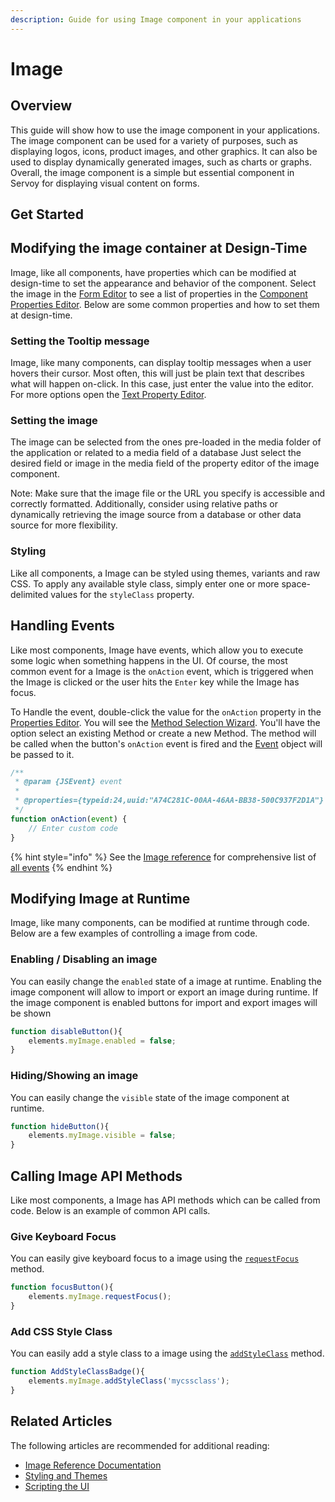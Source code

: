 ```yaml
---
description: Guide for using Image component in your applications
---
```


# Image

## Overview

This guide will show how to use the image component  in your applications. The image component can be used for a variety of purposes, such as displaying logos, icons, product images, and other graphics. It can also be used to display dynamically generated images, such as charts or graphs.
Overall, the image component is a simple but essential component in Servoy for displaying visual content on forms.

## Get Started

## Modifying the image container at Design-Time

Image, like all components, have properties which can be modified at design-time to set the appearance and behavior of the component. Select the image in the [Form Editor](../../../../../reference/readme\_servoycore/page-3/object-editors/form-editor.md) to see a list of properties in the [Component Properties Editor](../../../../../reference/readme\_servoycore/page-3/object-editors/component-properties-editor.md). Below are some common properties and how to set them at design-time.

### Setting the Tooltip message

Image, like many components, can display tooltip messages when a user hovers their cursor. Most often, this will just be plain text that describes what will happen on-click. In this case, just enter the value into the editor. For more options open the [Text Property Editor](../../../../../reference/readme\_servoycore/page-3/object-editors/text-property-editor.md).

### Setting the image

The image can be selected from the ones pre-loaded in the media folder of the application or related to a media field of a database
Just select the desired field or image in the media field of the property editor of the image component.

Note: Make sure that the image file or the URL you specify is accessible and correctly formatted. Additionally, consider using relative paths or dynamically retrieving the image source from a database or other data source for more flexibility.

### Styling

Like all components, a Image can be styled using themes, variants and raw CSS. To apply any available style class, simply enter one or more space-delimited values for the `styleClass` property.

## Handling Events

Like most components, Image have events, which allow you to execute some logic when something happens in the UI. Of course, the most common event for a Image is the `onAction` event, which is triggered when the Image is clicked or the user hits the `Enter` key while the Image has focus.

To Handle the event, double-click the value for the `onAction` property in the [Properties Editor](../../../../../reference/readme\_servoycore/page-3/object-editors/component-properties-editor.md). You will see the [Method Selection Wizard](../../../../../reference/readme\_servoycore/page-3/object-editors/method-selection-wizard.md). You'll have the option select an existing Method or create a new Method. The method will be called when the button's `onAction` event is fired and the [Event](../../../../../reference/readme\_servoycore/dev-api/application/jsevent.md) object will be passed to it.

```javascript
/**
 * @param {JSEvent} event
 *
 * @properties={typeid:24,uuid:"A74C281C-00AA-46AA-BB38-500C937F2D1A"}
 */
function onAction(event) {
	// Enter custom code
}
```

{% hint style="info" %}
See the [Image reference]() for comprehensive list of [all events]()
{% endhint %}

## Modifying Image at Runtime

Image, like many components, can be modified at runtime through code. Below are a few examples of controlling a image from code.

### Enabling / Disabling an image

You can easily change the `enabled` state of a image at runtime.
Enabling the image component will allow to import or export an image during runtime. If the image component is enabled buttons for import and export images will be shown

```javascript
function disableButton(){
	elements.myImage.enabled = false;
}
```

### Hiding/Showing an image

You can easily change the `visible` state of the image component at runtime.

```javascript
function hideButton(){
	elements.myImage.visible = false;
}
```

## Calling Image API Methods

Like most components, a Image has API methods which can be called from code. Below is an example of common API calls.

### Give Keyboard Focus

You can easily give keyboard focus to a image using the [`requestFocus`]() method.

```javascript
function focusButton(){
	elements.myImage.requestFocus();
}
```

### Add CSS Style Class

You can easily add a style class to a image using the [`addStyleClass`]() method.
```javascript
function AddStyleClassBadge(){
	elements.myImage.addStyleClass('mycssclass');
}
```

## Related Articles

The following articles are recommended for additional reading:

* [Image Reference Documentation]()
* [Styling and Themes](../../styling-and-themes/)
* [Scripting the UI](../../../programming-guide/scripting-the-ui/)